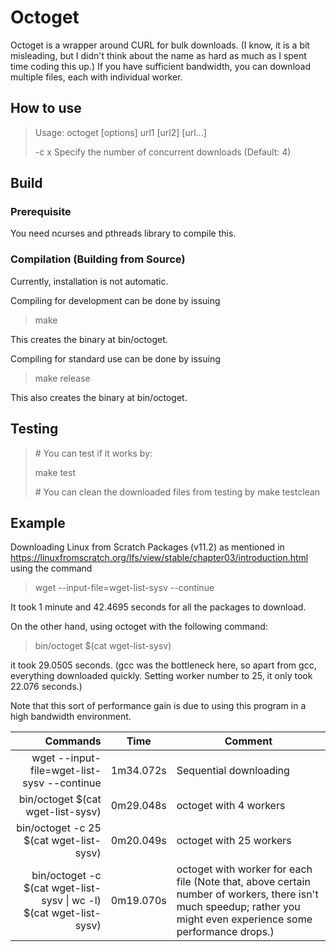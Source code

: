 # Octoget

Octoget is a wrapper around CURL for bulk downloads. (I know, it is a bit misleading, but I didn't think about the name as hard as much as I spent time coding this up.)
If you have sufficient bandwidth, you can download multiple files, each with individual worker.

## How to use
> Usage: octoget [options] url1 [url2] [url...]
>
> -c x    Specify the number of concurrent downloads (Default: 4)

## Build
### Prerequisite
You need ncurses and pthreads library to compile this.

### Compilation (Building from Source)
Currently, installation is not automatic.

Compiling for development can be done by issuing
> make 

This creates the binary at bin/octoget.

Compiling for standard use can be done by issuing
> make release

This also creates the binary at bin/octoget.

## Testing
> \# You can test if it works by:
>
> make test
>
> \# You can clean the downloaded files from testing by
> make testclean

## Example
Downloading Linux from Scratch Packages (v11.2) as mentioned in https://linuxfromscratch.org/lfs/view/stable/chapter03/introduction.html using the command
> wget --input-file=wget-list-sysv --continue

It took 1 minute and 42.4695 seconds for all the packages to download.

On the other hand, using octoget with the following command:
> bin/octoget $(cat wget-list-sysv)

it took 29.0505 seconds. (gcc was the bottleneck here, so apart from gcc, everything downloaded quickly. Setting worker number to 25, it only took 22.076 seconds.)

Note that this sort of performance gain is due to using this program in a high bandwidth environment.

| Commands          | Time          | Comment |
|--------------------------------------------------------------------------:|:---------:| ----------------------------------------------------------------|
| wget --input-file=wget-list-sysv --continue                               | 1m34.072s | Sequential downloading
| bin/octoget $(cat wget-list-sysv)                                         | 0m29.048s | octoget with 4 workers
| bin/octoget -c 25 $(cat wget-list-sysv)                                   | 0m20.049s | octoget with 25 workers
| bin/octoget -c \$(cat wget-list-sysv &#124; wc -l) \$(cat wget-list-sysv) | 0m19.070s | octoget with worker for each file (Note that, above certain number of workers, there isn't much speedup; rather you might even experience some performance drops.)
